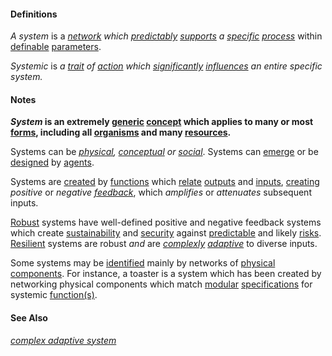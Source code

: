 #### Definitions

*A system* is a *[network](https://github.com/gcassel/Modular-Organization-Terminology/blob/master/terms/network.md) which [predictably](https://github.com/gcassel/Modular-Organization-Terminology/blob/master/terms/predict.md) [supports](https://github.com/gcassel/Modular-Organization-Terminology/blob/master/terms/support.md) a [specific](https://github.com/gcassel/Modular-Organization-Terminology/blob/master/terms/specific.md) [process](https://github.com/gcassel/Modular-Organization-Terminology/blob/master/terms/process.md)* within [definable](https://github.com/gcassel/Modular-Organization-Terminology/blob/master/terms/define.md) [parameters](https://github.com/gcassel/Modular-Organization-Terminology/blob/master/terms/parameter.md).

*Systemic* is *a [trait](https://github.com/gcassel/Modular-Organization-Terminology/blob/master/terms/trait.md) of [action](https://github.com/gcassel/Modular-Organization-Terminology/blob/master/terms/act.md) which [significantly](https://github.com/gcassel/Modular-Organization-Terminology/blob/master/terms/significance.md) [influences](https://github.com/gcassel/Modular-Organization-Terminology/blob/master/terms/influence.md) an entire specific system.*

#### Notes

***System* is an extremely [generic](https://github.com/gcassel/Modular-Organization-Terminology/blob/master/terms/generic.md) [concept](https://github.com/gcassel/Modular-Organization-Terminology/blob/master/terms/concept.md) which applies to many or most [forms](https://github.com/gcassel/Modular-Organization-Terminology/blob/master/terms/form.md), including all [organisms](https://github.com/gcassel/Modular-Organization-Terminology/blob/master/terms/organism.md) and many [resources](https://github.com/gcassel/Modular-Organization-Terminology/blob/master/terms/resource.md).**

Systems can be *[physical](https://github.com/gcassel/Modular-Organization-Terminology/blob/master/terms/physical.md), [conceptual](https://github.com/gcassel/Modular-Organization-Terminology/blob/master/terms/concept.md) or [social](https://github.com/gcassel/Modular-Organization-Terminology/blob/master/terms/social.md)*.  Systems can [emerge](https://github.com/gcassel/Modular-Organization-Terminology/blob/master/terms/emergence.md) or be [designed](https://github.com/gcassel/Modular-Organization-Terminology/blob/master/terms/design.md) by [agents](https://github.com/gcassel/Modular-Organization-Terminology/blob/master/terms/agent.md). 

Systems are [created](https://github.com/gcassel/Modular-Organization-Terminology/blob/master/terms/create.md) by [functions](https://github.com/gcassel/Modular-Organization-Terminology/blob/master/terms/function.md) which [relate](https://github.com/gcassel/Modular-Organization-Terminology/blob/master/terms/relate.md) [outputs](https://github.com/gcassel/Modular-Organization-Terminology/blob/master/terms/output.md) and [inputs](https://github.com/gcassel/Modular-Organization-Terminology/blob/master/terms/input.md), [creating](https://github.com/gcassel/Modular-Organization-Terminology/blob/master/terms/create.md) *positive* or *negative [feedback](https://github.com/gcassel/Modular-Organization-Terminology/blob/master/terms/feedback.md)*, which *amplifies* or *attenuates* subsequent inputs.   

[Robust](https://github.com/gcassel/Modular-Organization-Terminology/blob/master/terms/robust.md) systems have well-defined positive and negative feedback systems which create [sustainability](https://github.com/gcassel/Modular-Organization-Terminology/blob/master/terms/sustain.md) and [security](https://github.com/gcassel/Modular-Organization-Terminology/blob/master/terms/secure.md) against [predictable](https://github.com/gcassel/Modular-Organization-Terminology/blob/master/terms/predict.md) and likely [risks](https://github.com/gcassel/Modular-Organization-Terminology/blob/master/terms/risk.md). [Resilient](https://github.com/gcassel/Modular-Organization-Terminology/blob/master/terms/resilient.md) systems are robust *and* are *[complexly](https://github.com/gcassel/Modular-Organization-Terminology/blob/master/terms/complex.md) [adaptive](https://github.com/gcassel/Modular-Organization-Terminology/blob/master/terms/adaptive.md)* to diverse inputs.

Some systems may be [identified](https://github.com/gcassel/Modular-Organization-Terminology/blob/master/terms/identify.md) mainly by networks of [physical](https://github.com/gcassel/Modular-Organization-Terminology/blob/master/terms/physical.md) [components](https://github.com/gcassel/Modular-Organization-Terminology/blob/master/terms/component.md).  For instance, a toaster is a system which has been created by networking physical components which match [modular](https://github.com/gcassel/Modular-Organization-Terminology/blob/master/terms/module.md) [specifications](https://github.com/gcassel/Modular-Organization-Terminology/blob/master/terms/specification.md) for systemic [function(s)](https://github.com/gcassel/Modular-Organization-Terminology/blob/master/terms/function.md).

#### See Also

*[complex adaptive system](https://github.com/gcassel/Modular-Organization-Terminology/blob/master/terms/complex-adaptive-system.md)*

